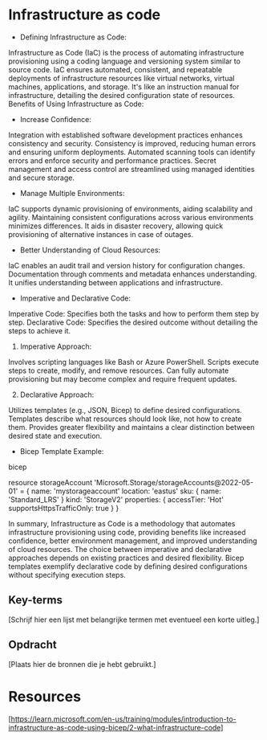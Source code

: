 # Infrastructure as code

- Defining Infrastructure as Code:

Infrastructure as Code (IaC) is the process of automating infrastructure provisioning using a coding language and versioning system similar to source code.
IaC ensures automated, consistent, and repeatable deployments of infrastructure resources like virtual networks, virtual machines, applications, and storage.
It's like an instruction manual for infrastructure, detailing the desired configuration state of resources.
Benefits of Using Infrastructure as Code:

- Increase Confidence:

Integration with established software development practices enhances consistency and security.
Consistency is improved, reducing human errors and ensuring uniform deployments.
Automated scanning tools can identify errors and enforce security and performance practices.
Secret management and access control are streamlined using managed identities and secure storage.

- Manage Multiple Environments:

IaC supports dynamic provisioning of environments, aiding scalability and agility.
Maintaining consistent configurations across various environments minimizes differences.
It aids in disaster recovery, allowing quick provisioning of alternative instances in case of outages.

- Better Understanding of Cloud Resources:

IaC enables an audit trail and version history for configuration changes.
Documentation through comments and metadata enhances understanding.
It unifies understanding between applications and infrastructure.

- Imperative and Declarative Code:

Imperative Code: Specifies both the tasks and how to perform them step by step.
Declarative Code: Specifies the desired outcome without detailing the steps to achieve it.

1. Imperative Approach:

Involves scripting languages like Bash or Azure PowerShell.
Scripts execute steps to create, modify, and remove resources.
Can fully automate provisioning but may become complex and require frequent updates.

2. Declarative Approach:

Utilizes templates (e.g., JSON, Bicep) to define desired configurations.
Templates describe what resources should look like, not how to create them.
Provides greater flexibility and maintains a clear distinction between desired state and execution.

- Bicep Template Example:

bicep

resource storageAccount 'Microsoft.Storage/storageAccounts@2022-05-01' = {
  name: 'mystorageaccount'
  location: 'eastus'
  sku: {
    name: 'Standard_LRS'
  }
  kind: 'StorageV2'
  properties: {
    accessTier: 'Hot'
    supportsHttpsTrafficOnly: true
  }
}

In summary, Infrastructure as Code is a methodology that automates infrastructure provisioning using code, providing benefits like increased confidence, better environment management, and improved understanding of cloud resources. The choice between imperative and declarative approaches depends on existing practices and desired flexibility. Bicep templates exemplify declarative code by defining desired configurations without specifying execution steps.







## Key-terms
[Schrijf hier een lijst met belangrijke termen met eventueel een korte uitleg.]

## Opdracht

[Plaats hier de bronnen die je hebt gebruikt.]

# Resources

[https://learn.microsoft.com/en-us/training/modules/introduction-to-infrastructure-as-code-using-bicep/2-what-infrastructure-code]


